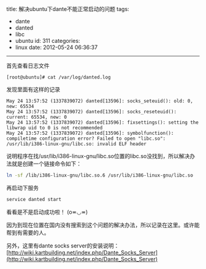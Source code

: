 title: 解决ubuntu下dante不能正常启动的问题
tags:
  - dante
  - danted
  - libc
  - ubuntu
id: 311
categories:
  - linux
date: 2012-05-24 06:36:37
---

首先查看日志文件
```shell
[root@ubuntu]# cat /var/log/danted.log
```

发现里面有这样的记录
```text
May 24 13:57:52 (1337839072) danted[13596]: socks_seteuid(): old: 0, new: 65534
May 24 13:57:52 (1337839072) danted[13596]: socks_reseteuid(): current: 65534, new: 0
May 24 13:57:52 (1337839072) danted[13596]: fixsettings(): setting the libwrap uid to 0 is not recommended
May 24 13:57:52 (1337839072) danted[13596]: symbolfunction(): compiletime configuration error? Failed to open "libc.so": /usr/lib/i386-linux-gnu/libc.so: invalid ELF header
```

说明程序在找/usr/lib/i386-linux-gnu/libc.so位置的libc.so没找到，所以解决办法就是创建一个链接命令如下：
```bash
ln -sf /lib/i386-linux-gnu/libc.so.6 /usr/lib/i386-linux-gnu/libc.so
```

再启动下服务
```bash
service danted start
```

看看是不是启动成功啦！
(o≖◡≖)

因为到现在位置在国内没有搜索到这个问题的解决办法，所以记录在这里。或许能帮到有需要的人。

另外，这里有dante socks server的安装说明：
[http://wiki.kartbuilding.net/index.php/Dante_Socks_Server](http://wiki.kartbuilding.net/index.php/Dante_Socks_Server)
